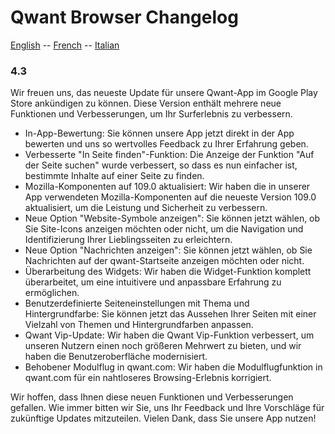 
# Qwant Browser Changelog

[English](CHANGELOG.md)  --  [French](CHANGELOG_fr.md)  --  [Italian](CHANGELOG_it.md)

### 4.3

Wir freuen uns, das neueste Update für unsere Qwant-App im Google Play Store ankündigen zu können. Diese Version enthält mehrere neue Funktionen und Verbesserungen, um Ihr Surferlebnis zu verbessern.

* In-App-Bewertung: Sie können unsere App jetzt direkt in der App bewerten und uns so wertvolles Feedback zu Ihrer Erfahrung geben.
* Verbesserte "In Seite finden"-Funktion: Die Anzeige der Funktion "Auf der Seite suchen" wurde verbessert, so dass es nun einfacher ist, bestimmte Inhalte auf einer Seite zu finden.
* Mozilla-Komponenten auf 109.0 aktualisiert: Wir haben die in unserer App verwendeten Mozilla-Komponenten auf die neueste Version 109.0 aktualisiert, um die Leistung und Sicherheit zu verbessern.
* Neue Option "Website-Symbole anzeigen": Sie können jetzt wählen, ob Sie Site-Icons anzeigen möchten oder nicht, um die Navigation und Identifizierung Ihrer Lieblingsseiten zu erleichtern.
* Neue Option "Nachrichten anzeigen": Sie können jetzt wählen, ob Sie Nachrichten auf der qwant-Startseite anzeigen möchten oder nicht.
* Überarbeitung des Widgets: Wir haben die Widget-Funktion komplett überarbeitet, um eine intuitivere und anpassbare Erfahrung zu ermöglichen.
* Benutzerdefinierte Seiteneinstellungen mit Thema und Hintergrundfarbe: Sie können jetzt das Aussehen Ihrer Seiten mit einer Vielzahl von Themen und Hintergrundfarben anpassen.
* Qwant Vip-Update: Wir haben die Qwant Vip-Funktion verbessert, um unseren Nutzern einen noch größeren Mehrwert zu bieten, und wir haben die Benutzeroberfläche modernisiert.
* Behobener Modulflug in qwant.com: Wir haben die Modulflugfunktion in qwant.com für ein nahtloseres Browsing-Erlebnis korrigiert.

Wir hoffen, dass Ihnen diese neuen Funktionen und Verbesserungen gefallen. Wie immer bitten wir Sie, uns Ihr Feedback und Ihre Vorschläge für zukünftige Updates mitzuteilen. Vielen Dank, dass Sie unsere App nutzen!
